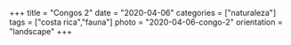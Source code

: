 +++
title = "Congos 2"
date = "2020-04-06"
categories = ["naturaleza"]
tags = ["costa rica","fauna"]
photo = "2020-04-06-congo-2"
orientation = "landscape"
+++
